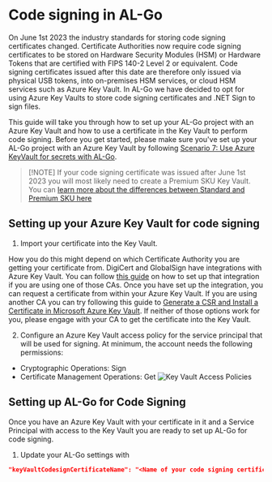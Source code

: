 # Code signing in AL-Go

On June 1st 2023 the industry standards for storing code signing certificates changed. Certificate Authorities now require code signing certificates to be stored on Hardware Security Modules (HSM) or Hardware Tokens that are certified with FIPS 140-2 Level 2 or equivalent. Code signing certificates issued after this date are therefore only issued via physical USB tokens, into on-premises HSM services, or cloud HSM services such as Azure Key Vault. In AL-Go we have decided to opt for using Azure Key Vaults to store code signing certificates and .NET Sign to sign files.

This guide will take you through how to set up your AL-Go project with an Azure Key Vault and how to use a certificate in the Key Vault to perform code signing. Before you get started, please make sure you've set up your AL-Go project with an Azure Key Vault by following [Scenario 7: Use Azure KeyVault for secrets with AL-Go](./UseAzureKeyVault.md).

> \[!NOTE\]
> If your code signing certificate was issued after June 1st 2023 you will most likely need to create a Premium SKU Key Vault. You can [learn more about the differences between Standard and Premium SKU here](https://azure.microsoft.com/en-us/pricing/details/key-vault/)

## Setting up your Azure Key Vault for code signing

1. Import your certificate into the Key Vault.

How you do this might depend on which Certificate Authority you are getting your certificate from. DigiCert and GlobalSign have integrations with Azure Key Vault. You can follow [this guide](https://learn.microsoft.com/en-us/azure/key-vault/certificates/how-to-integrate-certificate-authority) on how to set up that integration if you are using one of those CAs. Once you have set up the integration, you can request a certificate from within your Azure Key Vault. If you are using another CA you can try following this guide to [Generate a CSR and Install a Certificate in Microsoft Azure Key Vault](https://www.ssl.com/how-to/generate-csr-install-certificate-microsoft-azure-key-vault/). If neither of those options work for you, please engage with your CA to get the certificate into the Key Vault.

2. Configure an Azure Key Vault access policy for the service principal that will be used for signing. At minimum, the account needs the following permissions:

- Cryptographic Operations: Sign
- Certificate Management Operations: Get
  ![Key Vault Access Policies](https://github.com/microsoft/AL-Go/assets/117829001/c93375e0-ce5b-4aa0-a6b9-a845a87fddef)

## Setting up AL-Go for Code Signing

Once you have an Azure Key Vault with your certificate in it and a Service Principal with access to the Key Vault you are ready to set up AL-Go for code signing.

1. Update your AL-Go settings with

```json
"keyVaultCodesignCertificateName": "<Name of your code signing certificate>"
```
